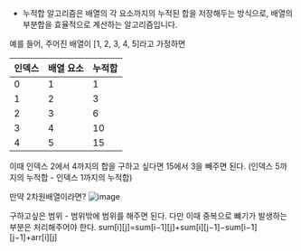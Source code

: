 
- 누적합 알고리즘은 배열의 각 요소까지의 누적된 합을 저장해두는 방식으로, 배열의 부분합을 효율적으로 계산하는 알고리즘입니다.

예를 들어, 주어진 배열이 [1, 2, 3, 4, 5]라고 가정하면

| 인덱스 | 배열 요소 | 누적합 |
| --- | ----- | --- |
| 0   | 1     | 1   |
| 1   | 2     | 3   |
| 2   | 3     | 6   |
| 3   | 4     | 10  |
| 4   | 5     | 15  |

이때 인덱스 2에서 4까지의 합을 구하고 싶다면 15에서 3을 빼주면 된다.
(인덱스 5까지의 누적합 - 인덱스 1까지의 누적합)

만약 2차원배열이라면?
![image](https://github.com/jin20203458/Obsidian/assets/127675852/709a1388-34df-4d0a-ba46-64788598b587)

구하고싶은 범위 - 범위밖에 범위를 해주면 된다. 다만 이때 중복으로 뺴기가 발생하는 부분은
처리해주어야 한다.
sum[i][j]=sum[i−1][j]+sum[i][j−1]−sum[i−1][j−1]+arr[i][j]
